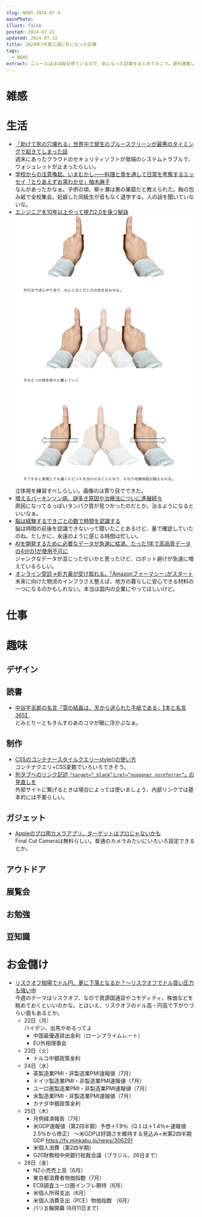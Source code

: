 ```yaml
---
slug: NEWS-2024-07-4
mainPhoto: 
illust: false
posted: 2024-07-22
updated: 2024-07-22
title: 2024年7月第三週に気になった記事
tags:
  - NEWS
extract: ニュースはほぼ毎日見ているので、気になった記事をまとめておこう。週刊連載したい。
---
```


# 雑感

# 生活

- [「助けて尻の穴壊れる」世界中で発生のブルースクリーンが最悪のタイミングで起きてしまった話](https://togetter.com/li/2404516)  
  週末にあったクラウドのセキュリティソフトが発端のシステムトラブルで、ウォシュレットが止まったらしい。
- [学校からの注意喚起、いまむかし――料理と食を通して日常を考察するエッセイ「とりあえずお湯わかせ」柚木麻子](https://nhkbook-hiraku.com/n/n37c93ba60fbd)  
  なんかあったかなぁ。子供の頃、柳ヶ瀬は悪の巣窟だと教えられた。飴の包み紙で全校集会。妊娠した同級生が音もなく退学する。人の話を聞いていないな。
- [エンジニアを10年以上やって視力2.0を保つ秘訣](https://zenn.dev/sutefu23/articles/a975c7eeead980)  
  ![平行法のイメージ？](../../images/news/2024-07-22-NEWS/01.png)
  立体視を練習すべしらしい。画像のは寄り目でできた。
- [増えるパーキンソン病、謎多き原因や治療法についに進展続々](https://natgeo.nikkeibp.co.jp/atcl/news/24/071700379/?P=3)  
  原因になってるっぽいタンパク質が見つかったのだとか。治るようになるといいなぁ。
- [脳は経験するできごとの数で時間を認識する](https://www.gizmodo.jp/2024/07/brain-study-suggests-we-perceive-time-through-activities-not-by-minutes-or-hours.html)  
  脳は時間の前後を認識できないって聞いたことあるけど、量で確認していたのね。たしかに、永遠のように感じる時間は忙しい。
- [AIを開発するために必要なデータが急速に枯渇、たった1年で高品質データの4分の1が使用不可に](https://gigazine.net/news/20240723-ai-data-restrictions/)  
  ジャンクなデータが混じったせいかと思ったけど、ロボット避けが急速に増えているらしい。
- [オンライン受診→処方薬が受け取れる。｢Amazonファーマシー｣がスタート](https://www.gizmodo.jp/2024/07/amazon-pharmacy-1.html)  
  未来に向けた物流のインフラさえ整えば、地方の暮らしに安心できる材料の一つになるのかもしれない。本当は国内の企業にやってほしいけど。

# 仕事

# 趣味

## デザイン

## 読書

- [中谷宇吉郎の名言「雪の結晶は、天から送られた手紙である」【本と名言365】](https://casabrutus.com/categories/culture/415815)  
  どみとりーともきんすのあのコマが眼に浮かぶなぁ。

## 制作

- [CSSのコンテナースタイルクエリーstyle()の使い方](https://ics.media/entry/240723/)  
  コンテナクエリ+CSS変数でいろいろできそう。
- [別タブへのリンク記述`「target=”_blank”とrel=”noopener noreferrer”」`の見直しを](https://cinci.jp/blog/20240723-review-target-blank-noopener-noreferrer-practices)  
  外部サイトに繋げるときは場合によっては使いましょう、内部リンクでは基本的には不要らしい。

## ガジェット

- [Appleのプロ用カメラアプリ、ターゲットはプロじゃないかも](https://www.gizmodo.jp/2024/07/apple_finalcutcamera_blackmagicamera.html)  
  Final Cut Cameraは無料らしい。普通のカメラみたいにいろいろ設定できるとか。

## アウトドア

## 展覧会

## お勉強

## 豆知識

# お金儲け
- [リスクオフ相場でドル円、更に下落となるか？～リスクオフでドル買い圧力も強い中](http://hiroko.yutaka-shoji.co.jp/2024/07/blog-post_22.html)  
  今週のテーマはリスクオフ、なので資源国通貨やコモディティ、株価などを眺めておくといいのかな。とはいえ、リスクオフのドル高・円高で下がりづらい面もあるとか。
  - 22日（月）  
    バイデン、出馬やめるってよ
    - 中国最優遇貸出金利（ローンプライムレート）
    - EU外相理事会
  - 23日（火）
    - トルコ中銀政策金利
  - 24日（水）
    - 英製造業PMI・非製造業PMI速報値（7月）
    - ドイツ製造業PMI・非製造業PMI速報値（7月）
    - ユーロ圏製造業PMI・非製造業PMI速報値（7月）
    - 米製造業PMI・非製造業PMI速報値（7月）
    - カナダ中銀政策金利
  - 25日（木）
    - 月例経済報告（7月）
    - 米GDP速報値（第2四半期）予想＋1.9％（Q１は＋1.4％←速報値2.5％から修正）
      ～米GDPは好調さを維持する見込み=米第2四半期GDP
      https://fx.minkabu.jp/news/306291
    - 米個人消費（第2四半期）
    - G20財務相中央銀行総裁会議（ブラジル、26日まで）
  - 26日（金）
    - NZ小売売上高（6月）
    - 東京都消費者物価指数（7月）
    - ECB調査ユーロ圏インフレ期待（6月）
    - 米個人所得支出（6月）
    - 米個人消費支出（PCE）物価指数 （6月）
    - パリ五輪開幕 (8月11日まで)